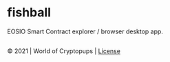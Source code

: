 # fishball

EOSIO Smart Contract explorer / browser desktop app.

##

&copy; 2021 | World of Cryptopups | [License](./LICENSE)
